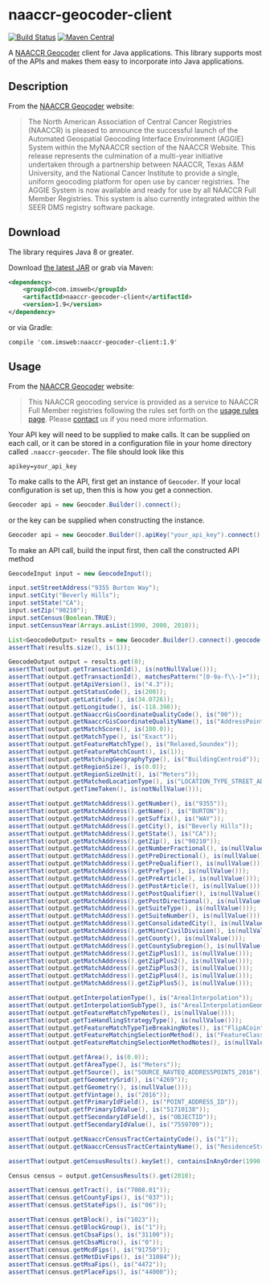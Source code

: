 # naaccr-geocoder-client

[![Build Status](https://travis-ci.org/imsweb/naaccr-geocoder-client.svg?branch=master)](https://travis-ci.org/imsweb/naaccr-geocoder-client)
[![Maven Central](https://maven-badges.herokuapp.com/maven-central/com.imsweb/naaccr-geocoder-client/badge.svg)](https://maven-badges.herokuapp.com/maven-central/com.imsweb/naaccr-geocoder-client)

A [NAACCR Geocoder](https://geo.naaccr.org) client for Java applications.  This library supports most of the APIs and
makes them easy to incorporate into Java applications.

## Description

From the [NAACCR Geocoder](https://geo.naaccr.org) website:

> The North American Association of Central Cancer Registries (NAACCR) is pleased to announce the successful launch of the 
> Automated Geospatial Geocoding Interface Environment (AGGIE) System within the MyNAACCR section of the NAACCR Website. This 
> release represents the culmination of a multi-year initiative undertaken through a partnership between NAACCR, Texas A&M University, 
> and the National Cancer Institute to provide a single, uniform geocoding platform for open use by cancer registries. The AGGIE 
> System is now available and ready for use by all NAACCR Full Member Registries. This system is also currently integrated within the 
> SEER DMS registry software package.

## Download

The library requires Java 8 or greater.

Download [the latest JAR][1] or grab via Maven:

```xml
<dependency>
    <groupId>com.imsweb</groupId>
    <artifactId>naaccr-geocoder-client</artifactId>
    <version>1.9</version>
</dependency>
```

or via Gradle:

```
compile 'com.imsweb:naaccr-geocoder-client:1.9'
```

## Usage

From the [NAACCR Geocoder](https://geo.naaccr.org) website:

> This NAACCR geocoding service is provided as a service to NAACCR Full Member registries following the rules set forth on the 
[usage rules page](https://geo.naaccr.org/About/UsageCosts.aspx). Please [contact](https://geo.naaccr.org/Support/ContactUs.aspx) 
us if you need more information.

Your API key will need to be supplied to make calls.  It can be supplied on each call, or it can be stored in a
configuration file in your home directory called `.naaccr-geocoder`.  The file should look like this

```
apikey=your_api_key
```

To make calls to the API, first get an instance of `Geocoder`.  If your local configuration is set up, then this is how you get a
connection.

```java
Geocoder api = new Geocoder.Builder().connect();
```

or the key can be supplied when constructing the instance.

```java
Geocoder api = new Geocoder.Builder().apiKey("your_api_key").connect();
```

To make an API call, build the input first, then call the constructed API method

```java
GeocodeInput input = new GeocodeInput();

input.setStreetAddress("9355 Burton Way");
input.setCity("Beverly Hills");
input.setState("CA");
input.setZip("90210");
input.setCensus(Boolean.TRUE);
input.setCensusYear(Arrays.asList(1990, 2000, 2010));

List<GeocodeOutput> results = new Geocoder.Builder().connect().geocode(input);
assertThat(results.size(), is(1));

GeocodeOutput output = results.get(0);
assertThat(output.getTransactionId(), is(notNullValue()));
assertThat(output.getTransactionId(), matchesPattern("[0-9a-f\\-]+"));
assertThat(output.getApiVersion(), is("4.3"));
assertThat(output.getStatusCode(), is(200));
assertThat(output.getLatitude(), is(34.0726));
assertThat(output.getLongitude(), is(-118.398));
assertThat(output.getNaaccrGisCoordinateQualityCode(), is("00"));
assertThat(output.getNaaccrGisCoordinateQualityName(), is("AddressPoint"));
assertThat(output.getMatchScore(), is(100.0));
assertThat(output.getMatchType(), is("Exact"));
assertThat(output.getFeatureMatchType(), is("Relaxed,Soundex"));
assertThat(output.getFeatureMatchCount(), is(1));
assertThat(output.getMatchingGeographyType(), is("BuildingCentroid"));
assertThat(output.getRegionSize(), is(0.0));
assertThat(output.getRegionSizeUnit(), is("Meters"));
assertThat(output.getMatchedLocationType(), is("LOCATION_TYPE_STREET_ADDRESS"));
assertThat(output.getTimeTaken(), is(notNullValue()));

assertThat(output.getMatchAddress().getNumber(), is("9355"));
assertThat(output.getMatchAddress().getName(), is("BURTON"));
assertThat(output.getMatchAddress().getSuffix(), is("WAY"));
assertThat(output.getMatchAddress().getCity(), is("Beverly Hills"));
assertThat(output.getMatchAddress().getState(), is("CA"));
assertThat(output.getMatchAddress().getZip(), is("90210"));
assertThat(output.getMatchAddress().getNumberFractional(), is(nullValue()));
assertThat(output.getMatchAddress().getPreDirectional(), is(nullValue()));
assertThat(output.getMatchAddress().getPreQualifier(), is(nullValue()));
assertThat(output.getMatchAddress().getPreType(), is(nullValue()));
assertThat(output.getMatchAddress().getPreArticle(), is(nullValue()));
assertThat(output.getMatchAddress().getPostArticle(), is(nullValue()));
assertThat(output.getMatchAddress().getPostQualifier(), is(nullValue()));
assertThat(output.getMatchAddress().getPostDirectional(), is(nullValue()));
assertThat(output.getMatchAddress().getSuiteType(), is(nullValue()));
assertThat(output.getMatchAddress().getSuiteNumber(), is(nullValue()));
assertThat(output.getMatchAddress().getConsolidatedCity(), is(nullValue()));
assertThat(output.getMatchAddress().getMinorCivilDivision(), is(nullValue()));
assertThat(output.getMatchAddress().getCounty(), is(nullValue()));
assertThat(output.getMatchAddress().getCountySubregion(), is(nullValue()));
assertThat(output.getMatchAddress().getZipPlus1(), is(nullValue()));
assertThat(output.getMatchAddress().getZipPlus2(), is(nullValue()));
assertThat(output.getMatchAddress().getZipPlus3(), is(nullValue()));
assertThat(output.getMatchAddress().getZipPlus4(), is(nullValue()));
assertThat(output.getMatchAddress().getZipPlus5(), is(nullValue()));

assertThat(output.getInterpolationType(), is("ArealInterpolation"));
assertThat(output.getInterpolationSubType(), is("ArealInterpolationGeometricCentroid"));
assertThat(output.getFeatureMatchTypeNotes(), is(nullValue()));
assertThat(output.getTieHandlingStrategyType(), is(nullValue())); 
assertThat(output.getFeatureMatchTypeTieBreakingNotes(), is("FlipACoin"));
assertThat(output.getFeatureMatchingSelectionMethod(), is("FeatureClassBased"));
assertThat(output.getFeatureMatchingSelectionMethodNotes(), is(nullValue()));

assertThat(output.getfArea(), is(0.0));
assertThat(output.getfAreaType(), is("Meters"));
assertThat(output.getfSource(), is("SOURCE_NAVTEQ_ADDRESSPOINTS_2016"));
assertThat(output.getfGeometrySrid(), is("4269"));
assertThat(output.getfGeometry(), is(nullValue()));
assertThat(output.getfVintage(), is("2016"));
assertThat(output.getfPrimaryIdField(), is("POINT_ADDRESS_ID"));
assertThat(output.getfPrimaryIdValue(), is("51710138"));
assertThat(output.getfSecondaryIdField(), is("OBJECTID"));
assertThat(output.getfSecondaryIdValue(), is("7559709"));

assertThat(output.getNaaccrCensusTractCertaintyCode(), is("1"));
assertThat(output.getNaaccrCensusTractCertaintyName(), is("ResidenceStreetAddress"));

assertThat(output.getCensusResults().keySet(), containsInAnyOrder(1990, 2000, 2010));

Census census = output.getCensusResults().get(2010);

assertThat(census.getTract(), is("7008.01"));
assertThat(census.getCountyFips(), is("037"));
assertThat(census.getStateFips(), is("06"));

assertThat(census.getBlock(), is("1023"));
assertThat(census.getBlockGroup(), is("1"));
assertThat(census.getCbsaFips(), is("31100"));
assertThat(census.getCbsaMicro(), is("0"));
assertThat(census.getMcdFips(), is("91750"));
assertThat(census.getMetDivFips(), is("31084"));
assertThat(census.getMsaFips(), is("4472"));
assertThat(census.getPlaceFips(), is("44000"));
```

[1]: http://repository.sonatype.org/service/local/artifact/maven/redirect?r=central-proxy&g=com.imsweb&a=naaccr-geocoder-client&v=LATEST
